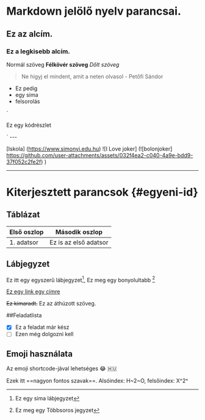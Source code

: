 # Markdown jelölő nyelv parancsai.
## Ez az alcím.
### Ez a legkisebb alcím.

Normál szöveg
**Félkövér szöveg**
*Dőlt szöveg*
> Ne higyj el mindent, amit a neten olvasol - Petőfi Sándor
- Ez pedig
- egy sima
- felsorolás

`
<p>Ez egy kódrészlet</p>
`
---

[Iskola] (https://www.simonyi.edu.hu)
![I Love joker] (![bolonjoker] https://github.com/user-attachments/assets/032f4ea2-c040-4a9e-bdd9-37f052c2fe2f)
)

---
# Kiterjesztett parancsok {#egyeni-id}

## Táblázat
| Első oszlop | Második oszlop |
| --- | --- |
| 1. adatsor | Ez is az első adatsor |

## Lábjegyzet

Ez itt egy egyszerű lábjegyzet[^1], Ez meg egy bonyolultabb [^nagyjegyzet]

[^1]: Ez egy sima lábjegyzet
[^nagyjegyzet]: Ez meg egy
Többsoros jegyzet

[Ez egy link egy címre](egyeni-id)

~~Ez kimaradt.~~ Ez az áthúzott szöveg.

##Feladatlista

- [x] Ez a feladat már kész
- [ ] Ezen még dolgozni kell

## Emoji használata
Az emoji shortcode-jával lehetséges 😂 :hungary:

Ezek itt ==nagyon fontos szavak==. Alsóindex: H~2~O, felsőindex: X^2^
